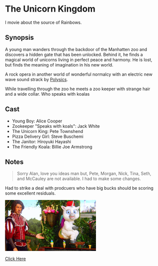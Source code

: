 # The Unicorn Kingdom

I movie about the source of Rainbows. 

## Synopsis

A young man wanders through the backdoor of the Manhatten zoo and discovers a hidden gate that has been unlocked. 
Behind it, he finds a magical world of unicorns living in perfect peace and harmony. He is lost, but finds the 
meaning of imagination in his new world.

A rock opera in another world of wonderful normalcy with an electric new wave sound strack by [Polysics](https://en.wikipedia.org/wiki/Polysics).

While travelling through the zoo he meets a zoo keeper with strange hair and a wide collar. Who speaks with koalas

## Cast

- Young Boy: Alice Cooper
- Zookeeper "Speaks with koals": Jack White
- The Unicorn King: Pete Townshend
- Pizza Delivery Girl: Steve Buschemi
- The Janitor: Hiroyuki Hayashi
- The Friendly Koala: Billie Joe Armstrong

## Notes

> Sorry Alan, love you ideas man but, Pete, Morgan, Nick, Tina, Seth, and McCauley are not available. 
> I had to make some changes. 

Had to strike a deal with prodcuers who have big bucks should be scoring some excellent residuals. 

![unicorn kingdom](Unknown.jpeg)

[Click Here](https://www.google.com/url?sa=t&rct=j&q=&esrc=s&source=video&cd=1&ved=0ahUKEwidtu-Ow9fWAhXGLmMKHZxwCPsQtwIIKDAA&url=https%3A%2F%2Fwww.youtube.com%2Fwatch%3Fv%3DYbYWhdLO43Q&usg=AOvVaw3z3Ztq2PSbg8Vm4a6MjCvg)
